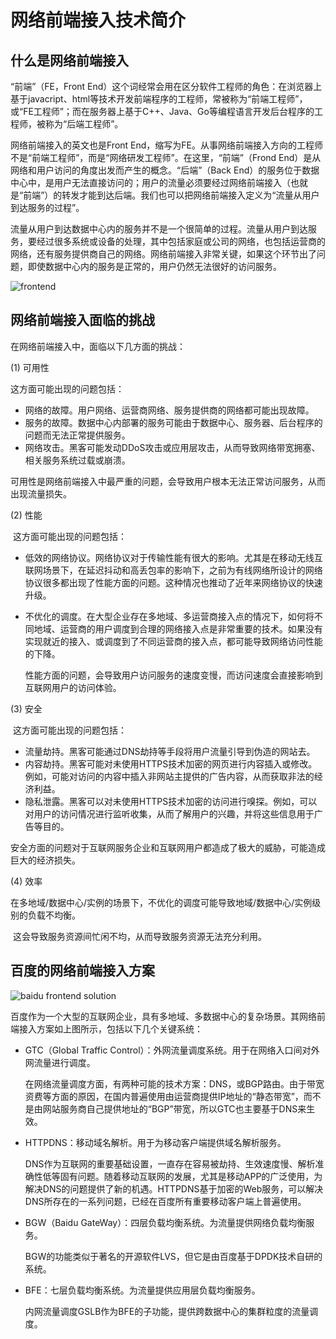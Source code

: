 # 网络前端接入技术简介

## 什么是网络前端接入

“前端”（FE，Front End）这个词经常会用在区分软件工程师的角色：在浏览器上基于javacript、html等技术开发前端程序的工程师，常被称为“前端工程师”，或“FE工程师”；而在服务器上基于C++、Java、Go等编程语言开发后台程序的工程师，被称为“后端工程师”。

网络前端接入的英文也是Front End，缩写为FE。从事网络前端接入方向的工程师不是“前端工程师”，而是“网络研发工程师”。在这里，“前端”（Frond End）是从网络和用户访问的角度出发而产生的概念。“后端”（Back End）的服务位于数据中心中，是用户无法直接访问的；用户的流量必须要经过网络前端接入（也就是“前端”）的转发才能到达后端。我们也可以把网络前端接入定义为“流量从用户到达服务的过程”。

流量从用户到达数据中心内的服务并不是一个很简单的过程。流量从用户到达服务，要经过很多系统或设备的处理，其中包括家庭或公司的网络，也包括运营商的网络，还有服务提供商自己的网络。网络前端接入非常关键，如果这个环节出了问题，即使数据中心内的服务是正常的，用户仍然无法很好的访问服务。

![frontend](./front_end.png)

## 网络前端接入面临的挑战

在网络前端接入中，面临以下几方面的挑战：

(1) 可用性

   这方面可能出现的问题包括：

+ 网络的故障。用户网络、运营商网络、服务提供商的网络都可能出现故障。
+ 服务的故障。数据中心内部署的服务可能由于数据中心、服务器、后台程序的问题而无法正常提供服务。
+ 网络攻击。黑客可能发动DDoS攻击或应用层攻击，从而导致网络带宽拥塞、相关服务系统过载或崩溃。

可用性是网络前端接入中最严重的问题，会导致用户根本无法正常访问服务，从而出现流量损失。

(2) 性能

​    这方面可能出现的问题包括：

+ 低效的网络协议。网络协议对于传输性能有很大的影响。尤其是在移动无线互联网场景下，在延迟抖动和高丢包率的影响下，之前为有线网络所设计的网络协议很多都出现了性能方面的问题。这种情况也推动了近年来网络协议的快速升级。
+ 不优化的调度。在大型企业存在多地域、多运营商接入点的情况下，如何将不同地域、运营商的用户调度到合理的网络接入点是非常重要的技术。如果没有实现就近的接入、或调度到了不同运营商的接入点，都可能导致网络访问性能的下降。

   性能方面的问题，会导致用户访问服务的速度变慢，而访问速度会直接影响到互联网用户的访问体验。

(3) 安全

​     这方面可能出现的问题包括：

+ 流量劫持。黑客可能通过DNS劫持等手段将用户流量引导到伪造的网站去。
+ 内容劫持。黑客可能对未使用HTTPS技术加密的网页进行内容插入或修改。例如，可能对访问的内容中插入非网站主提供的广告内容，从而获取非法的经济利益。
+ 隐私泄露。黑客可以对未使用HTTPS技术加密的访问进行嗅探。例如，可以对用户的访问情况进行监听收集，从而了解用户的兴趣，并将这些信息用于广告等目的。

​    安全方面的问题对于互联网服务企业和互联网用户都造成了极大的威胁，可能造成巨大的经济损失。

(4) 效率

​     在多地域/数据中心/实例的场景下，不优化的调度可能导致地域/数据中心/实例级别的负载不均衡。

​     这会导致服务资源间忙闲不均，从而导致服务资源无法充分利用。


## 百度的网络前端接入方案

![baidu frontend solution](./baidu_frontend_solution.png)

百度作为一个大型的互联网企业，具有多地域、多数据中心的复杂场景。其网络前端接入方案如上图所示，包括以下几个关键系统：

+ GTC（Global Traffic Control）：外网流量调度系统。用于在网络入口间对外网流量进行调度。

  在网络流量调度方面，有两种可能的技术方案：DNS，或BGP路由。由于带宽资费等方面的原因，在国内普遍使用由运营商提供IP地址的“静态带宽”，而不是由网站服务商自己提供地址的“BGP”带宽，所以GTC也主要基于DNS来生效。

+ HTTPDNS：移动域名解析。用于为移动客户端提供域名解析服务。

  DNS作为互联网的重要基础设置，一直存在容易被劫持、生效速度慢、解析准确性低等固有问题。随着移动互联网的发展，尤其是移动APP的广泛使用，为解决DNS的问题提供了新的机遇。HTTPDNS基于加密的Web服务，可以解决DNS所存在的一系列问题，已经在百度所有重要移动客户端上普遍使用。

+ BGW（Baidu GateWay）：四层负载均衡系统。为流量提供网络负载均衡服务。

  BGW的功能类似于著名的开源软件LVS，但它是由百度基于DPDK技术自研的系统。

+ BFE：七层负载均衡系统。为流量提供应用层负载均衡服务。

  内网流量调度GSLB作为BFE的子功能，提供跨数据中心的集群粒度的流量调度。
